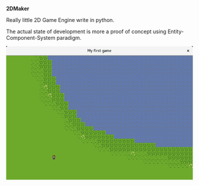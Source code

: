 **2DMaker** 

Really little 2D Game Engine write in python.

The actual state of development is more a proof of concept 
using Entity-Component-System paradigm.

![Screenshot 2DMaker](../static/screenshot.png)